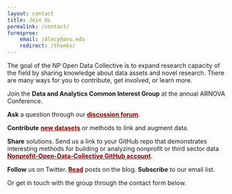 ```yaml
---
layout: contact
title: Join Us
permalink: /contact/
formspree:
    email: jdlecy@asu.edu
    redirect: /thanks/
---
```



<style>
a{
    color: maroon;
    text-decoration: underline;
    # text-transform: uppercase;
    font-weight: bold;
} 
</style> 




The goal of the NP Open Data Collective is to expand research capacity of the field by sharing knowledge about data assets and novel research. There are many ways for you to contribute, get involved, or learn more.

Join the **Data and Analytics Common Interest Group** at the annual ARNOVA Conference. 

**Ask** a question through our [discussion forum](https://nonprofit-open-data-collective.github.io/discuss).

**Contribute** [new datasets](https://goo.gl/forms/Axzc2gA1uiETOkh63) or methods to link and augment data. 

**Share** solutions. Send us a link to your GitHub repo that demonstrates interesting methods for building or analyzing nonprofit or third sector data **[Nonprofit-Open-Data-Collective GitHub account](https://github.com/Nonprofit-Open-Data-Collective)**. 

**Follow** us on Twitter. **[Read](https://nonprofit-open-data-collective.github.io/news/)** posts on the blog. **Subscribe** to our email list. 

Or get in touch with the group through the contact form below. 







